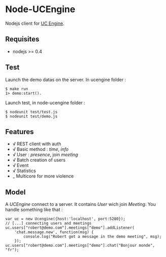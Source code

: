 Node-UCEngine
=============

Nodejs client for [UC Engine](http://www.ucengine.org).

Requisites
----------

 * nodejs >= 0.4

Test
----

Launch the demo datas on the server. In ucengine folder :

	$ make run
	1> demo:start().

Launch test, in node-ucengine folder :

	$ nodeunit test/test.js
	$ nodeunit test/demo.js

Features
--------

 * √ REST client with auth
 * √ Basic method : _time_, _info_
 * √ User : _presence_, join _meeting_
 * √ Batch creation of users
 * √ Event
 * √ Statistics
 * _ Multicore for more violence

Model
-----

A _UCEngine_ connect to a server. It contains _User_ wich join _Meeting_.
You handle something like that :

	var uc = new Ucengine({host:'localhost', port:5280});
	// [...] connecting users and meetings
	uc.users["robert@demo.com"].meetings["demo"].addListener(
		'chat.message.new', function(msg) {
			console.log("Robert got a message in the demo meeting", msg);
		});
	uc.users["robert@demo.com"].meetings["demo"].chat("Bonjour monde", "fr");

